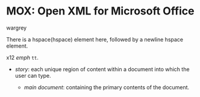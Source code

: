 # MOX: Open XML for Microsoft Office

wargrey

There is a hspace(hspace) element here, followed by a newline hspace
element.

x12 ​_emph_​ `tt`.

* _story_: each unique region of content within a document into which
  the user can type.

  * _main document_: containing the primary contents of the document.
